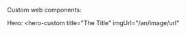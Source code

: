 Custom web components:

Hero: 
<hero-custom 
  title="The Title" 
  imgUrl="/an/image/url"
></hero-custom>